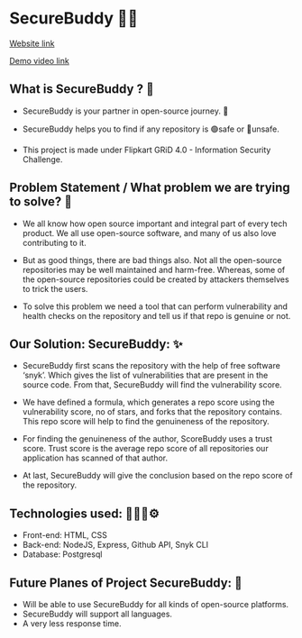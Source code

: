 # SecureBuddy 🐱‍🏍

[Website link](#)

[Demo video link](#)

## What is SecureBuddy ? 🤔

* SecureBuddy is your partner in open-source journey. 🚀

* SecureBuddy helps you to find if any repository is 🟢safe or 🔴unsafe. 

* This project is made under Flipkart GRiD 4.0 - Information Security Challenge. 

## Problem Statement / What problem we are trying to solve? 🧐

* We all know how open source important and integral part of every tech product. We all use open-source software, and many of us also love contributing to it.

* But as good things, there are bad things also. Not all the open-source repositories may be well maintained and harm-free. Whereas, some of the open-source repositories could be created by attackers themselves to trick the users.

* To solve this problem we need a tool that can perform vulnerability and health checks on the repository and tell us if that repo is genuine or not.

## Our Solution: SecureBuddy: ✨

* SecureBuddy first scans the repository with the help of free software ‘snyk’. Which gives the list of vulnerabilities that are present in the source code. From that,  SecureBuddy will find the vulnerability score.

* We have defined a formula, which generates a repo score using the vulnerability score, no of stars, and forks that the repository contains. This repo score will help to find the genuineness of the repository.

* For finding the genuineness of the author, ScoreBuddy uses a trust score. Trust score is the average repo score of all repositories our application has scanned of that author.

* At last, SecureBuddy will give the conclusion based on the repo score of the repository. 

## Technologies used: 👩🏻‍💻⚙
* Front-end: HTML, CSS
* Back-end: NodeJS, Express, Github API, Snyk CLI
* Database: Postgresql 

## Future Planes of Project SecureBuddy: 🔮
* Will be able to use SecureBuddy for all kinds of open-source platforms. 
* SecureBuddy will support all languages.
* A very less response time.

